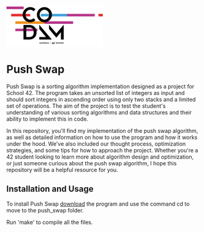 <img src="https://github.com/arommers/push_swap/blob/master/Codam%20Logo.png?raw=true" alt="CODAM" style="max-width: 50%;">


# Push Swap

Push Swap is a sorting algorithm implementation designed as a project for School 42. The program takes an unsorted list of integers as input and should sort integers in ascending order using only two stacks and a limited set of operations. The aim of the project is to test the student's understanding of various sorting algorithms and data structures and their ability to implement this in code.

In this repository, you'll find my implementation of the push swap algorithm, as well as detailed information on how to use the program and how it works under the hood. We've also included our thought process, optimization strategies, and some tips for how to approach the project. Whether you're a 42 student looking to learn more about algorithm design and optimization, or just someone curious about the push swap algorithm, I hope this repository will be a helpful resource for you.

## Installation and Usage

To install Push Swap [download](https://github.com/arommers/push_swap/archive/refs/heads/main.zip) the program and use the command cd to move to the push_swap folder.

Run 'make' to compile all the files.
